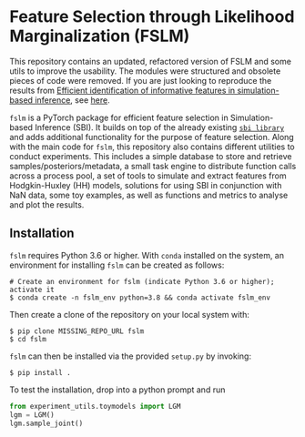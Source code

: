 # Feature Selection through Likelihood Marginalization (FSLM)

This repository contains an updated, refactored version of FSLM and some utils to improve the usability. The modules were structured and obsolete pieces of code were removed. If you are just looking to reproduce the results from [Efficient identification of informative features in
simulation-based inference](https://openreview.net/forum?id=AYQI3rlp9tW), see [here](https://github.com/berenslab/fslm_repo).

`fslm` is a PyTorch package for efficient feature selection in Simulation-based Inference (SBI). It builds on top of the already existing [`sbi library`](https://github.com/mackelab/sbi) and adds additional functionality for the purpose of feature selection. Along with the main code for `fslm`, this repository also contains different utilities to conduct experiments. This includes a simple database to store and retrieve samples/posteriors/metadata, a small task engine to distribute function calls across a process pool, a set of tools to simulate and extract features from Hodgkin-Huxley (HH) models, solutions for using SBI in conjunction with NaN data, some toy examples, as well as functions and metrics to analyse and plot the results.

## Installation

`fslm` requires Python 3.6 or higher. With `conda` installed on the system, an environment for
installing `fslm` can be created as follows:
```commandline
# Create an environment for fslm (indicate Python 3.6 or higher); activate it
$ conda create -n fslm_env python=3.8 && conda activate fslm_env
```

Then create a clone of the repository on your local system with:
```commandline
$ pip clone MISSING_REPO_URL fslm
$ cd fslm
```

`fslm` can then be installed via the provided `setup.py` by invoking:
```commandline
$ pip install .
```

To test the installation, drop into a python prompt and run
```python
from experiment_utils.toymodels import LGM
lgm = LGM()
lgm.sample_joint()
```